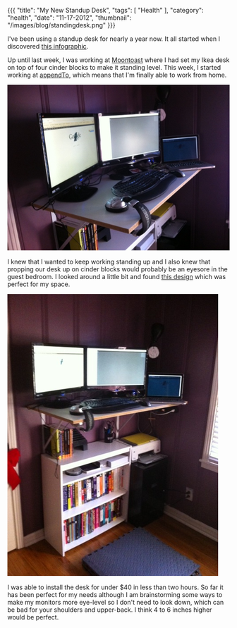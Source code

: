 {{{
    "title": "My New Standup Desk",
    "tags": [ "Health" ],
    "category": "health",
    "date": "11-17-2012",
    "thumbnail": "/images/blog/standingdesk.png"
}}}

I've been using a standup desk for nearly a year now.  It all started when I discovered [this infographic](http://dailyinfographic.com/the-harm-of-sitting-constantly-infographic).

Up until last week, I was working at [Moontoast](http://moontoast.com) where I had set my Ikea desk on top of four cinder blocks to make it standing level. This week, I started working at [appendTo](http://appendto.com), which means that I'm finally able to work from home.

![Standing Desk](/images/blog/standingdesk2.jpg)

I knew that I wanted to keep working standing up and I also knew that propping our desk up on cinder blocks would probably be an eyesore in the guest bedroom. I looked around a little bit and found [this design](http://opensoul.org/blog/archives/2012/01/09/the-40-standup-desk/) which was perfect for my space.

![Standing Desk](/images/blog/standingdesk3.jpg)

I was able to install the desk for under $40 in less than two hours. So far it has been perfect for my needs although I am brainstorming some ways to make my monitors more eye-level so I don't need to look down, which can be bad for your shoulders and upper-back. I think 4 to 6 inches higher would be perfect.
